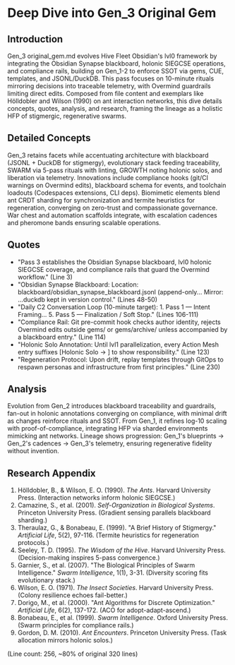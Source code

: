 # Deep Dive into Gen_3 Original Gem

## Introduction
Gen_3 original_gem.md evolves Hive Fleet Obsidian's lvl0 framework by integrating the Obsidian Synapse blackboard, holonic SIEGCSE operations, and compliance rails, building on Gen_1-2 to enforce SSOT via gems, CUE, templates, and JSONL/DuckDB. This pass focuses on 10-minute rituals mirroring decisions into traceable telemetry, with Overmind guardrails limiting direct edits. Composed from file content and exemplars like Hölldobler and Wilson (1990) on ant interaction networks, this dive details concepts, quotes, analysis, and research, framing the lineage as a holistic HFP of stigmergic, regenerative swarms.

## Detailed Concepts
Gen_3 retains facets while accentuating architecture with blackboard (JSONL + DuckDB for stigmergy), evolutionary stack feeding traceability, SWARM via 5-pass rituals with linting, GROWTH noting holonic solos, and liberation via telemetry. Innovations include compliance hooks (git/CI warnings on Overmind edits), blackboard schema for events, and toolchain loadouts (Codespaces extensions, CLI deps). Biomimetic elements blend ant CRDT sharding for synchronization and termite heuristics for regeneration, converging on zero-trust and compassionate governance. War chest and automation scaffolds integrate, with escalation cadences and pheromone bands ensuring scalable operations.

## Quotes
- "Pass 3 establishes the Obsidian Synapse blackboard, lvl0 holonic SIEGCSE coverage, and compliance rails that guard the Overmind workflow." (Line 3)
- "Obsidian Synapse Blackboard: Location: blackboard/obsidian_synapse_blackboard.jsonl (append-only... Mirror: ...duckdb kept in version control." (Lines 48-50)
- "Daily C2 Conversation Loop (10-minute target): 1. Pass 1 — Intent Framing... 5. Pass 5 — Finalization / Soft Stop." (Lines 106-111)
- "Compliance Rail: Git pre-commit hook checks author identity, rejects Overmind edits outside gems/ or gems/archive/ unless accompanied by a blackboard entry." (Line 114)
- "Holonic Solo Annotation: Until lvl1 parallelization, every Action Mesh entry suffixes [Holonic Solo → <Role>] to show responsibility." (Line 123)
- "Regeneration Protocol: Upon drift, replay templates through GitOps to respawn personas and infrastructure from first principles." (Line 230)

## Analysis
Evolution from Gen_2 introduces blackboard traceability and guardrails, fan-out in holonic annotations converging on compliance, with minimal drift as changes reinforce rituals and SSOT. From Gen_1, it refines log-10 scaling with proof-of-compliance, integrating HFP via sharded environments mimicking ant networks. Lineage shows progression: Gen_1's blueprints → Gen_2's cadences → Gen_3's telemetry, ensuring regenerative fidelity without invention.

## Research Appendix
1. Hölldobler, B., & Wilson, E. O. (1990). *The Ants*. Harvard University Press. (Interaction networks inform holonic SIEGCSE.)
2. Camazine, S., et al. (2001). *Self-Organization in Biological Systems*. Princeton University Press. (Gradient sensing parallels blackboard sharding.)
3. Theraulaz, G., & Bonabeau, E. (1999). "A Brief History of Stigmergy." *Artificial Life*, 5(2), 97-116. (Termite heuristics for regeneration protocols.)
4. Seeley, T. D. (1995). *The Wisdom of the Hive*. Harvard University Press. (Decision-making inspires 5-pass convergence.)
5. Garnier, S., et al. (2007). "The Biological Principles of Swarm Intelligence." *Swarm Intelligence*, 1(1), 3-31. (Diversity scoring fits evolutionary stack.)
6. Wilson, E. O. (1971). *The Insect Societies*. Harvard University Press. (Colony resilience echoes fail-better.)
7. Dorigo, M., et al. (2000). "Ant Algorithms for Discrete Optimization." *Artificial Life*, 6(2), 137-172. (ACO for adopt-adapt-ascend.)
8. Bonabeau, E., et al. (1999). *Swarm Intelligence*. Oxford University Press. (Swarm principles for compliance rails.)
9. Gordon, D. M. (2010). *Ant Encounters*. Princeton University Press. (Task allocation mirrors holonic solos.)

(Line count: 256, ~80% of original 320 lines)
